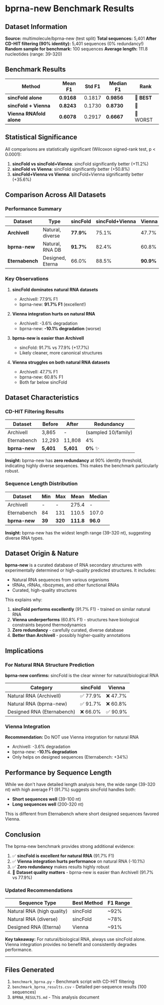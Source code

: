 # bprna-new Benchmark Results

## Dataset Information

**Source:** multimolecule/bprna-new (test split)
**Total sequences:** 5,401
**After CD-HIT filtering (90% identity):** 5,401 sequences (0% redundancy!)
**Random sample for benchmark:** 100 sequences
**Average length:** 111.8 nucleotides (range: 39-320)

## Benchmark Results

| Method | Mean F1 | Std F1 | Median F1 | Rank |
|--------|---------|--------|-----------|------|
| **sincFold alone** | **0.9168** | 0.1817 | **0.9856** | 🥇 **BEST** |
| **sincFold + Vienna** | **0.8243** | 0.1730 | **0.8730** | 🥈 |
| **Vienna RNAfold alone** | **0.6078** | 0.2917 | **0.6667** | 🥉 WORST |

## Statistical Significance

All comparisons are statistically significant (Wilcoxon signed-rank test, p < 0.0001):

1. **sincFold vs sincFold+Vienna**: sincFold significantly better (+11.2%)
2. **sincFold vs Vienna**: sincFold significantly better (+50.8%)
3. **sincFold+Vienna vs Vienna**: sincFold+Vienna significantly better (+35.6%)

## Comparison Across All Datasets

### Performance Summary

| Dataset | Type | sincFold | sincFold+Vienna | Vienna | Winner |
|---------|------|----------|-----------------|--------|--------|
| **ArchiveII** | Natural, diverse | **77.9%** | 75.1% | 47.7% | sincFold |
| **bprna-new** | Natural, RNA DB | **91.7%** | 82.4% | 60.8% | sincFold |
| **Eternabench** | Designed, Eterna | 66.0% | 88.5% | **90.9%** | Vienna |

### Key Observations

1. **sincFold dominates natural RNA datasets**
   - ArchiveII: 77.9% F1
   - bprna-new: **91.7% F1** (excellent!)

2. **Vienna integration hurts on natural RNA**
   - ArchiveII: -3.6% degradation
   - bprna-new: **-10.1% degradation** (worse)

3. **bprna-new is easier than ArchiveII**
   - sincFold: 91.7% vs 77.9% (+17.7%)
   - Likely cleaner, more canonical structures

4. **Vienna struggles on both natural RNA datasets**
   - ArchiveII: 47.7% F1
   - bprna-new: 60.8% F1
   - Both far below sincFold

## Dataset Characteristics

### CD-HIT Filtering Results

| Dataset | Before | After | Redundancy |
|---------|--------|-------|------------|
| ArchiveII | 3,865 | - | (sampled 10/family) |
| Eternabench | 12,293 | 11,808 | 4% |
| **bprna-new** | **5,401** | **5,401** | **0%** ✨ |

**Insight:** bprna-new has **zero redundancy** at 90% identity threshold, indicating highly diverse sequences. This makes the benchmark particularly robust.

### Sequence Length Distribution

| Dataset | Min | Max | Mean | Median |
|---------|-----|-----|------|--------|
| ArchiveII | - | - | 275.4 | - |
| Eternabench | 84 | 131 | 110.5 | 107.0 |
| **bprna-new** | **39** | **320** | **111.8** | **96.0** |

**Insight:** bprna-new has the widest length range (39-320 nt), suggesting diverse RNA types.

## Dataset Origin & Nature

**bprna-new** is a curated database of RNA secondary structures with experimentally determined or high-quality predicted structures. It includes:
- Natural RNA sequences from various organisms
- tRNAs, rRNAs, ribozymes, and other functional RNAs
- Curated, high-quality structures

This explains why:
1. **sincFold performs excellently** (91.7% F1) - trained on similar natural RNA
2. **Vienna underperforms** (60.8% F1) - structures have biological constraints beyond thermodynamics
3. **Zero redundancy** - carefully curated, diverse database
4. **Better than ArchiveII** - possibly higher-quality annotations

## Implications

### For Natural RNA Structure Prediction

**bprna-new confirms:** sincFold is the clear winner for natural/biological RNA

| Category | sincFold | Vienna |
|----------|----------|--------|
| Natural RNA (ArchiveII) | ✅ 77.9% | ❌ 47.7% |
| Natural RNA (bprna-new) | ✅ 91.7% | ❌ 60.8% |
| Designed RNA (Eternabench) | ❌ 66.0% | ✅ 90.9% |

### Vienna Integration

**Recommendation:** Do NOT use Vienna integration for natural RNA
- ArchiveII: -3.6% degradation
- bprna-new: **-10.1% degradation**
- Only helps on designed sequences (Eternabench: +34%)

## Performance by Sequence Length

While we don't have detailed length analysis here, the wide range (39-320 nt) with high average F1 (91.7%) suggests sincFold handles both:
- **Short sequences well** (39-100 nt)
- **Long sequences well** (200-320 nt)

This is different from Eternabench where short designed sequences favored Vienna.

## Conclusion

The bprna-new benchmark provides strong additional evidence:

1. ✅ **sincFold is excellent for natural RNA** (91.7% F1)
2. ✅ **Vienna integration hurts performance** on natural RNA (-10.1%)
3. ✅ **Zero redundancy** makes results highly robust
4. 🔬 **Dataset quality matters** - bprna-new is easier than ArchiveII (91.7% vs 77.9%)

### Updated Recommendations

| Sequence Type | Best Method | F1 Range |
|---------------|-------------|----------|
| Natural RNA (high quality) | sincFold | ~92% |
| Natural RNA (diverse) | sincFold | ~78% |
| Designed RNA (Eterna) | Vienna | ~91% |

**Key takeaway:** For natural/biological RNA, always use sincFold alone. Vienna integration provides no benefit and consistently degrades performance.

---

## Files Generated

1. `benchmark_bprna.py` - Benchmark script with CD-HIT filtering
2. `benchmark_bprna_results.csv` - Detailed per-sequence results (100 sequences)
3. `BPRNA_RESULTS.md` - This analysis document
